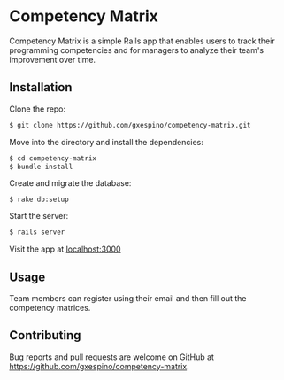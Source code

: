 # Competency Matrix

Competency Matrix is a simple Rails app that enables users to track their programming competencies and for managers to analyze their team's improvement over time.

## Installation

Clone the repo:

```bash
$ git clone https://github.com/gxespino/competency-matrix.git
```

Move into the directory and install the dependencies:

```bash
$ cd competency-matrix
$ bundle install
```

Create and migrate the database:

```
$ rake db:setup
```

Start the server:

```bash
$ rails server
```

Visit the app at [localhost:3000](http://localhost:3000)

## Usage

Team members can register using their email and then fill out the competency matrices.

## Contributing

Bug reports and pull requests are welcome on GitHub at https://github.com/gxespino/competency-matrix.
